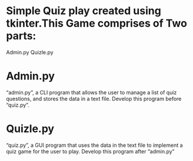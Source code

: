 
# Simple Quiz play created using tkinter.This Game comprises of Two parts:

Admin.py
Quizle.py

# Admin.py
“admin.py”, a CLI program that allows the user to manage a list of quiz questions, and stores the data in a text file. Develop this program before “quiz.py”.

# Quizle.py
“quiz.py”, a GUI program that uses the data in the text file to implement a quiz game for the user to play. Develop this program after “admin.py”
